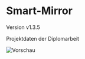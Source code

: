 # Smart-Mirror
Version v1.3.5


Projektdaten der Diplomarbeit

![Vorschau](https://raw.githubusercontent.com/username/projectname/branch/path/to/img.png)
